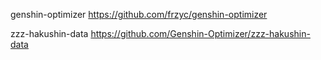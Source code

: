 genshin-optimizer
https://github.com/frzyc/genshin-optimizer

zzz-hakushin-data
https://github.com/Genshin-Optimizer/zzz-hakushin-data
